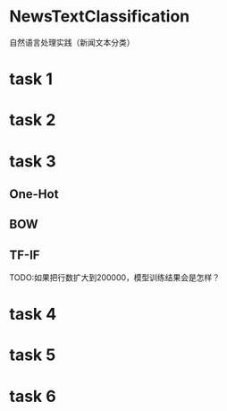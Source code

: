 # NewsTextClassification
自然语言处理实践（新闻文本分类）
# task 1
# task 2
# task 3
## One-Hot
## BOW
## TF-IF
TODO:如果把行数扩大到200000，模型训练结果会是怎样？
# task 4
# task 5
# task 6
